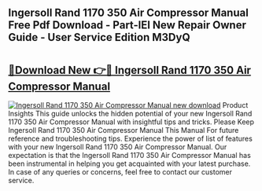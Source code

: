 ## Ingersoll Rand 1170 350 Air Compressor Manual Free Pdf Download - Part-lEI New Repair Owner Guide - User Service Edition M3DyQ

# <h2><a href="http://bc85890.oget.top/?id=Ingersoll+Rand+1170+350+Air+Compressor+Manual">🔗Download New 👉🔴 Ingersoll Rand 1170 350 Air Compressor Manual</a></h2>

[![Ingersoll Rand 1170 350 Air Compressor Manual new download](https://i.imgur.com/5g1atiW.png)](http://bc85890.oget.top/?id=Ingersoll+Rand+1170+350+Air+Compressor+Manual)
Product Insights This guide unlocks the hidden potential of your new Ingersoll Rand 1170 350 Air Compressor Manual with insightful tips and tricks. Please Keep Ingersoll Rand 1170 350 Air Compressor Manual This Manual For future reference and troubleshooting tips. Experience the power of list of features with your new Ingersoll Rand 1170 350 Air Compressor Manual. Our expectation is that the Ingersoll Rand 1170 350 Air Compressor Manual has been instrumental in helping you get acquainted with your latest purchase. In case of any queries or concerns, feel free to contact our customer service.
